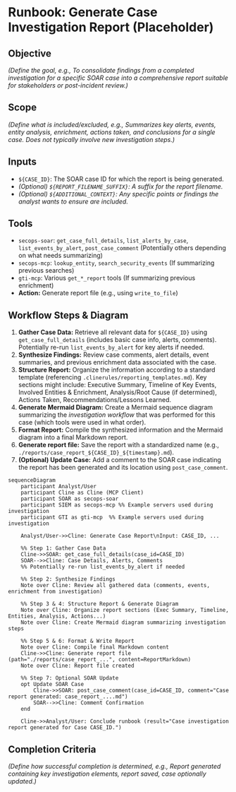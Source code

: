 # Runbook: Generate Case Investigation Report (Placeholder)

## Objective

*(Define the goal, e.g., To consolidate findings from a completed investigation for a specific SOAR case into a comprehensive report suitable for stakeholders or post-incident review.)*

## Scope

*(Define what is included/excluded, e.g., Summarizes key alerts, events, entity analysis, enrichment, actions taken, and conclusions for a single case. Does not typically involve new investigation steps.)*

## Inputs

*   `${CASE_ID}`: The SOAR case ID for which the report is being generated.
*   *(Optional) `${REPORT_FILENAME_SUFFIX}`: A suffix for the report filename.*
*   *(Optional) `${ADDITIONAL_CONTEXT}`: Any specific points or findings the analyst wants to ensure are included.*

## Tools

*   `secops-soar`: `get_case_full_details`, `list_alerts_by_case`, `list_events_by_alert`, `post_case_comment` (Potentially others depending on what needs summarizing)
*   `secops-mcp`: `lookup_entity`, `search_security_events` (If summarizing previous searches)
*   `gti-mcp`: Various `get_*_report` tools (If summarizing previous enrichment)
*   **Action:** Generate report file (e.g., using `write_to_file`)

## Workflow Steps & Diagram

1.  **Gather Case Data:** Retrieve all relevant data for `${CASE_ID}` using `get_case_full_details` (includes basic case info, alerts, comments). Potentially re-run `list_events_by_alert` for key alerts if needed.
2.  **Synthesize Findings:** Review case comments, alert details, event summaries, and previous enrichment data associated with the case.
3.  **Structure Report:** Organize the information according to a standard template (referencing `.clinerules/reporting_templates.md`). Key sections might include: Executive Summary, Timeline of Key Events, Involved Entities & Enrichment, Analysis/Root Cause (if determined), Actions Taken, Recommendations/Lessons Learned.
4.  **Generate Mermaid Diagram:** Create a Mermaid sequence diagram summarizing the *investigation workflow* that was performed for this case (which tools were used in what order).
5.  **Format Report:** Compile the synthesized information and the Mermaid diagram into a final Markdown report.
6.  **Generate report file:** Save the report with a standardized name (e.g., `./reports/case_report_${CASE_ID}_${timestamp}.md`).
7.  **(Optional) Update Case:** Add a comment to the SOAR case indicating the report has been generated and its location using `post_case_comment`.

```{mermaid}
sequenceDiagram
    participant Analyst/User
    participant Cline as Cline (MCP Client)
    participant SOAR as secops-soar
    participant SIEM as secops-mcp %% Example servers used during investigation
    participant GTI as gti-mcp  %% Example servers used during investigation

    Analyst/User->>Cline: Generate Case Report\nInput: CASE_ID, ...

    %% Step 1: Gather Case Data
    Cline->>SOAR: get_case_full_details(case_id=CASE_ID)
    SOAR-->>Cline: Case Details, Alerts, Comments
    %% Potentially re-run list_events_by_alert if needed

    %% Step 2: Synthesize Findings
    Note over Cline: Review all gathered data (comments, events, enrichment from investigation)

    %% Step 3 & 4: Structure Report & Generate Diagram
    Note over Cline: Organize report sections (Exec Summary, Timeline, Entities, Analysis, Actions...)
    Note over Cline: Create Mermaid diagram summarizing investigation steps

    %% Step 5 & 6: Format & Write Report
    Note over Cline: Compile final Markdown content
    Cline->>Cline: Generate report file (path="./reports/case_report_...", content=ReportMarkdown)
    Note over Cline: Report file created

    %% Step 7: Optional SOAR Update
    opt Update SOAR Case
        Cline->>SOAR: post_case_comment(case_id=CASE_ID, comment="Case report generated: case_report_....md")
        SOAR-->>Cline: Comment Confirmation
    end

    Cline->>Analyst/User: Conclude runbook (result="Case investigation report generated for Case CASE_ID.")

```

## Completion Criteria

*(Define how successful completion is determined, e.g., Report generated containing key investigation elements, report saved, case optionally updated.)*
